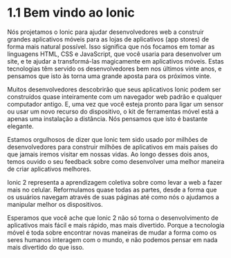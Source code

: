 # 1.1 Bem vindo ao Ionic

Nós projetamos o Ionic para ajudar desenvolvedores web a construir grandes aplicativos móveis para as lojas de aplicativos (app stores) de forma mais natural possível. Isso significa que nós focamos em tomar as linguagens HTML, CSS e JavaScript, que você usaria para desenvolver um site, e te ajudar a transformá-las magicamente em aplicativos móveis. Estas tecnologias têm servido os desenvolvedores bem nos últimos vinte anos, e pensamos que isto às torna uma grande aposta para os próximos vinte.

Muitos desenvolvedores descobrirão que seus aplicativos Ionic podem ser construídos quase inteiramente com um navegador web padrão e qualquer computador antigo. E, uma vez que você esteja pronto para ligar um sensor ou usar um novo recurso do dispositivo, o kit de ferramentas móvel está a apenas uma instalação a distância. Nós pensamos que isto é bastante elegante.

Estamos orgulhosos de dizer que Ionic tem sido usado por milhões de desenvolvedores para construir milhões de aplicativos em mais países do que jamais iremos visitar em nossas vidas. Ao longo desses dois anos, temos ouvido o seu feedback sobre como desenvolver uma melhor maneira de criar aplicativos melhores.

Ionic 2 representa a aprendizagem coletiva sobre como levar a web a fazer mais no celular. Reformulamos quase todas as partes, desde a forma que os usuários navegam através de suas páginas até como nós o ajudamos a manipular melhor os dispositivos.

Esperamos que você ache que Ionic 2 não só torna o desenvolvimento de aplicativos mais fácil e mais rápido, mas mais divertido. Porque a tecnologia móvel é toda sobre encontrar novas maneiras de mudar a forma como os seres humanos interagem com o mundo, e não podemos pensar em nada mais divertido do que isso.
